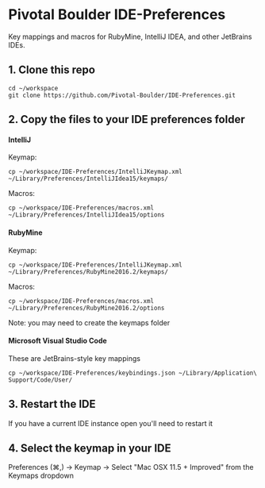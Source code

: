 Pivotal Boulder IDE-Preferences
===============

Key mappings and macros for RubyMine, IntelliJ IDEA, and other JetBrains IDEs.

## 1. Clone this repo
```
cd ~/workspace
git clone https://github.com/Pivotal-Boulder/IDE-Preferences.git
```

## 2. Copy the files to your IDE preferences folder

#### IntelliJ
Keymap:

```
cp ~/workspace/IDE-Preferences/IntelliJKeymap.xml ~/Library/Preferences/IntelliJIdea15/keymaps/
```

Macros:
```
cp ~/workspace/IDE-Preferences/macros.xml ~/Library/Preferences/IntelliJIdea15/options
```

#### RubyMine

Keymap:
```
cp ~/workspace/IDE-Preferences/IntelliJKeymap.xml ~/Library/Preferences/RubyMine2016.2/keymaps/
```
Macros:
```
cp ~/workspace/IDE-Preferences/macros.xml ~/Library/Preferences/RubyMine2016.2/options
```
Note: you may need to create the keymaps folder

#### Microsoft Visual Studio Code
These are JetBrains-style key mappings

```
cp ~/workspace/IDE-Preferences/keybindings.json ~/Library/Application\ Support/Code/User/
```

## 3. Restart the IDE

If you have a current IDE instance open you'll need to restart it

## 4. Select the keymap in your IDE
Preferences (⌘,) -> Keymap -> Select "Mac OSX 11.5 + Improved" from the Keymaps dropdown


